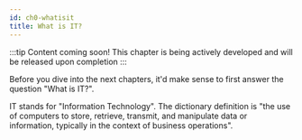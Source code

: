 ```yaml
---
id: ch0-whatisit
title: What is IT?
---
```

:::tip Content coming soon! 
This chapter is being actively developed and will be released upon completion
::: 

Before you dive into the next chapters, it'd make sense to first answer the question "What is IT?". 

IT stands for "Information Technology". The dictionary definition is "the use of computers to store, retrieve, transmit, and manipulate data or information, typically in the context of business operations". 